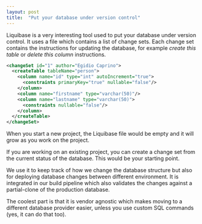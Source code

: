 ```yaml
---
layout: post
title:  "Put your database under version control"
---
```

Liquibase is a very interesting tool used to put your database under version control. It uses a file which contains a
list of change sets. Each change set contains the instructions for updating the database, for example
_create this table_ or _delete this column_ instructions.

```xml
<changeSet id="1" author="Egidio Caprino">
  <createTable tableName="person">
    <column name="id" type="int" autoIncrement="true">
      <constraints primaryKey="true" nullable="false"/>
    </column>
    <column name="firstname" type="varchar(50)"/>
    <column name="lastname" type="varchar(50)">
      <constraints nullable="false"/>
    </column>
  </createTable>
</changeSet>
```

When you start a new project, the Liquibase file would be empty and it will grow as you work on the project.

If you are working on an existing project, you can create a change set from the current status of the database.
This would be your starting point.

We use it to keep track of how we change the database structure but also for deploying database changes between
different environment. It is integrated in our build pipeline which also validates the changes against a partial-clone
of the production database.

The coolest part is that it is vendor agnostic which makes moving to a different database provider easier, unless you
use custom SQL commands (yes, it can do that too).
